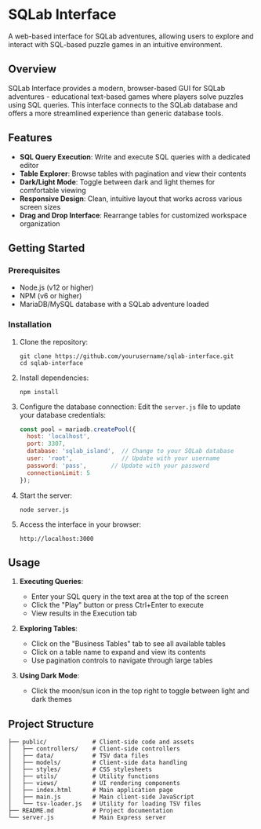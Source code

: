 # SQLab Interface

A web-based interface for SQLab adventures, allowing users to explore and interact with SQL-based puzzle games in an intuitive environment.

## Overview

SQLab Interface provides a modern, browser-based GUI for SQLab adventures - educational text-based games where players solve puzzles using SQL queries. This interface connects to the SQLab database and offers a more streamlined experience than generic database tools.

## Features

- **SQL Query Execution**: Write and execute SQL queries with a dedicated editor
- **Table Explorer**: Browse tables with pagination and view their contents
- **Dark/Light Mode**: Toggle between dark and light themes for comfortable viewing
- **Responsive Design**: Clean, intuitive layout that works across various screen sizes
- **Drag and Drop Interface**: Rearrange tables for customized workspace organization

## Getting Started

### Prerequisites

- Node.js (v12 or higher)
- NPM (v6 or higher)
- MariaDB/MySQL database with a SQLab adventure loaded

### Installation

1. Clone the repository:
   ```
   git clone https://github.com/yourusername/sqlab-interface.git
   cd sqlab-interface
   ```

2. Install dependencies:
   ```
   npm install
   ```

3. Configure the database connection:
   Edit the `server.js` file to update your database credentials:
   ```javascript
   const pool = mariadb.createPool({
     host: 'localhost',
     port: 3307,
     database: 'sqlab_island',  // Change to your SQLab database
     user: 'root',              // Update with your username
     password: 'pass',       // Update with your password
     connectionLimit: 5
   });
   ```

4. Start the server:
   ```
   node server.js
   ```

5. Access the interface in your browser:
   ```
   http://localhost:3000
   ```

## Usage

1. **Executing Queries**:
   - Enter your SQL query in the text area at the top of the screen
   - Click the "Play" button or press Ctrl+Enter to execute
   - View results in the Execution tab

2. **Exploring Tables**:
   - Click on the "Business Tables" tab to see all available tables
   - Click on a table name to expand and view its contents
   - Use pagination controls to navigate through large tables

3. **Using Dark Mode**:
   - Click the moon/sun icon in the top right to toggle between light and dark themes

## Project Structure

```
├── public/             # Client-side code and assets
│   ├── controllers/    # Client-side controllers
│   ├── data/           # TSV data files
│   ├── models/         # Client-side data handling
│   ├── styles/         # CSS stylesheets
│   ├── utils/          # Utility functions
│   ├── views/          # UI rendering components
│   ├── index.html      # Main application page
│   ├── main.js         # Main client-side JavaScript
│   └── tsv-loader.js   # Utility for loading TSV files
├── README.md           # Project documentation
└── server.js           # Main Express server
```


